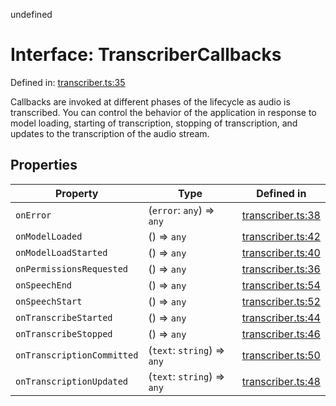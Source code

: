 undefined
# Interface: TranscriberCallbacks

Defined in: [transcriber.ts:35](https://github.com/usefulsensors/moonshine-js/blob/main/src/transcriber.ts#L35)

Callbacks are invoked at different phases of the lifecycle as audio is transcribed. You can control the behavior of the application
in response to model loading, starting of transcription, stopping of transcription, and updates to the transcription of the audio stream.

## Properties

| Property | Type | Defined in |
| ------ | ------ | ------ |
| <a id="onerror"></a> `onError` | (`error`: `any`) => `any` | [transcriber.ts:38](https://github.com/usefulsensors/moonshine-js/blob/main/src/transcriber.ts#L38) |
| <a id="onmodelloaded"></a> `onModelLoaded` | () => `any` | [transcriber.ts:42](https://github.com/usefulsensors/moonshine-js/blob/main/src/transcriber.ts#L42) |
| <a id="onmodelloadstarted"></a> `onModelLoadStarted` | () => `any` | [transcriber.ts:40](https://github.com/usefulsensors/moonshine-js/blob/main/src/transcriber.ts#L40) |
| <a id="onpermissionsrequested"></a> `onPermissionsRequested` | () => `any` | [transcriber.ts:36](https://github.com/usefulsensors/moonshine-js/blob/main/src/transcriber.ts#L36) |
| <a id="onspeechend"></a> `onSpeechEnd` | () => `any` | [transcriber.ts:54](https://github.com/usefulsensors/moonshine-js/blob/main/src/transcriber.ts#L54) |
| <a id="onspeechstart"></a> `onSpeechStart` | () => `any` | [transcriber.ts:52](https://github.com/usefulsensors/moonshine-js/blob/main/src/transcriber.ts#L52) |
| <a id="ontranscribestarted"></a> `onTranscribeStarted` | () => `any` | [transcriber.ts:44](https://github.com/usefulsensors/moonshine-js/blob/main/src/transcriber.ts#L44) |
| <a id="ontranscribestopped"></a> `onTranscribeStopped` | () => `any` | [transcriber.ts:46](https://github.com/usefulsensors/moonshine-js/blob/main/src/transcriber.ts#L46) |
| <a id="ontranscriptioncommitted"></a> `onTranscriptionCommitted` | (`text`: `string`) => `any` | [transcriber.ts:50](https://github.com/usefulsensors/moonshine-js/blob/main/src/transcriber.ts#L50) |
| <a id="ontranscriptionupdated"></a> `onTranscriptionUpdated` | (`text`: `string`) => `any` | [transcriber.ts:48](https://github.com/usefulsensors/moonshine-js/blob/main/src/transcriber.ts#L48) |

